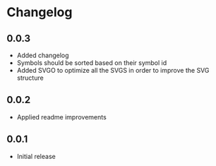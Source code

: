 # Changelog

## 0.0.3

- Added changelog
- Symbols should be sorted based on their symbol id
- Added SVGO to optimize all the SVGS in order to improve the SVG structure

## 0.0.2

- Applied readme improvements

## 0.0.1

- Initial release
